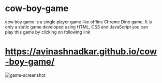 # cow-boy-game
cow boy game is a single player game like offline Chrome Dino game. It is only a static game developed using HTML, CSS and JavaScript
you can play this game by clicking on following link
# https://avinashnadkar.github.io/cow-boy-game/
![game-screenshot](https://user-images.githubusercontent.com/45624770/140748129-b807c4df-8303-4c84-bab7-8cfc899f76fd.png)
